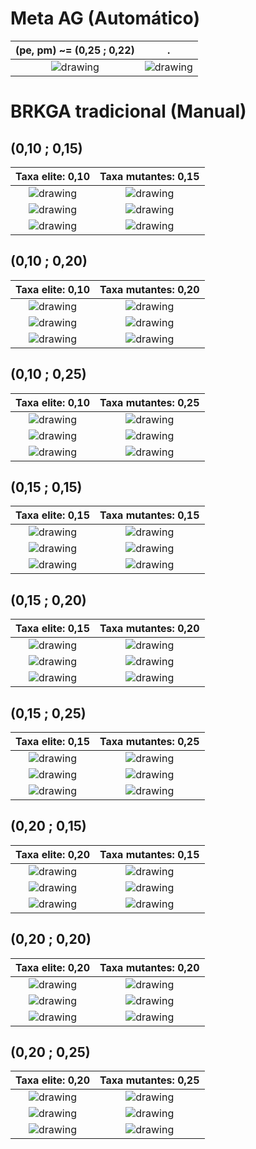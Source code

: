 # Meta AG (Automático)
(pe, pm) ~= (0,25 ; 0,22) | .
:-------------------------:|:-------------------------:
![drawing](t1__pm0.020653_pe0.307364_pfactor4.png) | ![drawing](t2__pm0.008862_pe0.345798_pfactor4.png) 

# BRKGA tradicional (Manual)
## (0,10 ; 0,15)
Taxa elite: 0,10 |Taxa mutantes: 0,15
:-------------------------:|:-------------------------:
![drawing](t10_15_1_pm0.150000_pe0.100000_pfactor5.png)  |  ![drawing](t10_15_6_pm0.150000_pe0.100000_pfactor2.png)
![drawing](t10_15_11_pm0.150000_pe0.100000_pfactor2.png)  |  ![drawing](t10_15_16_pm0.150000_pe0.100000_pfactor2.png)
![drawing](t10_15_21_pm0.150000_pe0.100000_pfactor2.png)  |  ![drawing](t10_15_26_pm0.150000_pe0.100000_pfactor2.png)

## (0,10 ; 0,20)
Taxa elite: 0,10 |Taxa mutantes: 0,20
:-------------------------:|:-------------------------:
![drawing](t10_20_1_pm0.200000_pe0.100000_pfactor5.png)  |  ![drawing](t10_20_6_pm0.200000_pe0.100000_pfactor2.png)
![drawing](t10_20_11_pm0.200000_pe0.100000_pfactor2.png)  |  ![drawing](t10_20_16_pm0.200000_pe0.100000_pfactor2.png)
![drawing](t10_20_21_pm0.200000_pe0.100000_pfactor2.png)  |  ![drawing](t10_20_26_pm0.200000_pe0.100000_pfactor2.png)

## (0,10 ; 0,25)
Taxa elite: 0,10 |Taxa mutantes: 0,25
:-------------------------:|:-------------------------:
![drawing](t10_25_1_pm0.250000_pe0.100000_pfactor5.png)  |  ![drawing](t10_25_6_pm0.250000_pe0.100000_pfactor2.png)
![drawing](t10_25_11_pm0.250000_pe0.100000_pfactor2.png)  |  ![drawing](t10_25_16_pm0.250000_pe0.100000_pfactor2.png)
![drawing](t10_25_21_pm0.250000_pe0.100000_pfactor2.png)  |  ![drawing](t10_25_26_pm0.250000_pe0.100000_pfactor2.png)

## (0,15 ; 0,15)
Taxa elite: 0,15 |Taxa mutantes: 0,15
:-------------------------:|:-------------------------:
![drawing](t15_15_1_pm0.150000_pe0.150000_pfactor5.png)  |  ![drawing](t15_15_6_pm0.150000_pe0.150000_pfactor2.png)
![drawing](t15_15_11_pm0.150000_pe0.150000_pfactor2.png)  |  ![drawing](t15_15_16_pm0.150000_pe0.150000_pfactor2.png)
![drawing](t15_15_21_pm0.150000_pe0.150000_pfactor2.png)  |  ![drawing](t15_15_26_pm0.150000_pe0.150000_pfactor2.png)

## (0,15 ; 0,20)
Taxa elite: 0,15 |Taxa mutantes: 0,20
:-------------------------:|:-------------------------:
![drawing](t15_20_1_pm0.200000_pe0.150000_pfactor5.png)  |  ![drawing](t15_20_6_pm0.200000_pe0.150000_pfactor2.png)
![drawing](t15_20_11_pm0.200000_pe0.150000_pfactor2.png)  |  ![drawing](t15_20_16_pm0.200000_pe0.150000_pfactor2.png)
![drawing](t15_20_21_pm0.200000_pe0.150000_pfactor2.png)  |  ![drawing](t15_20_26_pm0.200000_pe0.150000_pfactor2.png)

## (0,15 ; 0,25)
Taxa elite: 0,15 |Taxa mutantes: 0,25
:-------------------------:|:-------------------------:
![drawing](t15_25_1_pm0.250000_pe0.150000_pfactor5.png)  |  ![drawing](t15_25_6_pm0.250000_pe0.150000_pfactor2.png)
![drawing](t15_25_11_pm0.250000_pe0.150000_pfactor2.png)  |  ![drawing](t15_25_16_pm0.250000_pe0.150000_pfactor2.png)
![drawing](t15_25_21_pm0.250000_pe0.150000_pfactor2.png)  |  ![drawing](t15_25_26_pm0.250000_pe0.150000_pfactor2.png)

## (0,20 ; 0,15)
Taxa elite: 0,20 |Taxa mutantes: 0,15
:-------------------------:|:-------------------------:
![drawing](t20_15_1_pm0.150000_pe0.200000_pfactor4.png)  |  ![drawing](t20_15_6_pm0.150000_pe0.200000_pfactor4.png)
![drawing](t20_15_11_pm0.150000_pe0.200000_pfactor4.png)  |  ![drawing](t20_15_16_pm0.150000_pe0.200000_pfactor4.png)
![drawing](t20_15_21_pm0.150000_pe0.200000_pfactor4.png)  |  ![drawing](t20_15_26_pm0.150000_pe0.200000_pfactor4.png)

## (0,20 ; 0,20)
Taxa elite: 0,20 |Taxa mutantes: 0,20
:-------------------------:|:-------------------------:
![drawing](t20_20_1_pm0.200000_pe0.200000_pfactor4.png)  |  ![drawing](t20_20_6_pm0.200000_pe0.200000_pfactor4.png)
![drawing](t20_20_11_pm0.200000_pe0.200000_pfactor4.png)  |  ![drawing](t20_20_16_pm0.200000_pe0.200000_pfactor4.png)
![drawing](t20_20_21_pm0.200000_pe0.200000_pfactor4.png)  |  ![drawing](t20_20_26_pm0.200000_pe0.200000_pfactor4.png)

## (0,20 ; 0,25)
Taxa elite: 0,20 |Taxa mutantes: 0,25
:-------------------------:|:-------------------------:
![drawing](t20_25_1_pm0.250000_pe0.200000_pfactor4.png)  |  ![drawing](t20_25_6_pm0.250000_pe0.200000_pfactor4.png)
![drawing](t20_25_11_pm0.250000_pe0.200000_pfactor4.png)  |  ![drawing](t20_25_16_pm0.250000_pe0.200000_pfactor4.png)
![drawing](t20_25_21_pm0.250000_pe0.200000_pfactor4.png)  |  ![drawing](t20_25_26_pm0.250000_pe0.200000_pfactor4.png)